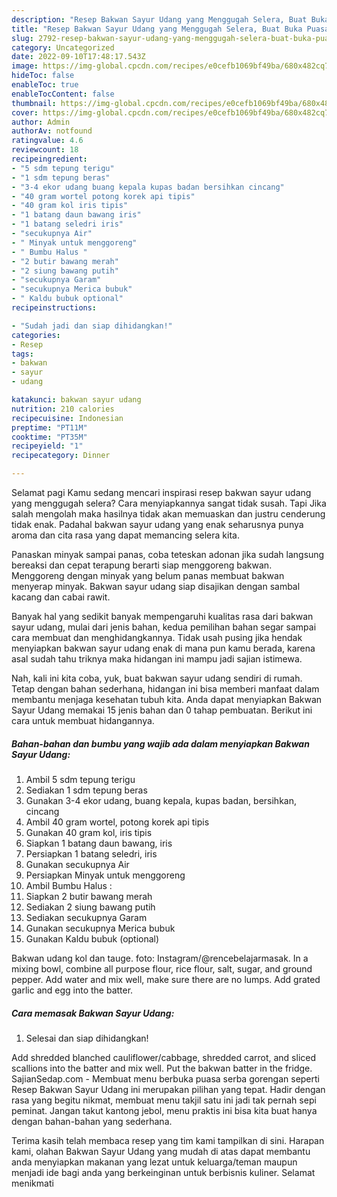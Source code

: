 ```yaml
---
description: "Resep Bakwan Sayur Udang yang Menggugah Selera, Buat Buka Puasa Lezat"
title: "Resep Bakwan Sayur Udang yang Menggugah Selera, Buat Buka Puasa Lezat"
slug: 2792-resep-bakwan-sayur-udang-yang-menggugah-selera-buat-buka-puasa-lezat
category: Uncategorized
date: 2022-09-10T17:48:17.543Z
image: https://img-global.cpcdn.com/recipes/e0cefb1069bf49ba/680x482cq70/bakwan-sayur-udang-foto-resep-utama.jpg
hideToc: false
enableToc: true
enableTocContent: false
thumbnail: https://img-global.cpcdn.com/recipes/e0cefb1069bf49ba/680x482cq70/bakwan-sayur-udang-foto-resep-utama.jpg
cover: https://img-global.cpcdn.com/recipes/e0cefb1069bf49ba/680x482cq70/bakwan-sayur-udang-foto-resep-utama.jpg
author: Admin
authorAv: notfound
ratingvalue: 4.6
reviewcount: 18
recipeingredient:
- "5 sdm tepung terigu"
- "1 sdm tepung beras"
- "3-4 ekor udang buang kepala kupas badan bersihkan cincang"
- "40 gram wortel potong korek api tipis"
- "40 gram kol iris tipis"
- "1 batang daun bawang iris"
- "1 batang seledri iris"
- "secukupnya Air"
- " Minyak untuk menggoreng"
- " Bumbu Halus "
- "2 butir bawang merah"
- "2 siung bawang putih"
- "secukupnya Garam"
- "secukupnya Merica bubuk"
- " Kaldu bubuk optional"
recipeinstructions:

- "Sudah jadi dan siap dihidangkan!"
categories:
- Resep
tags:
- bakwan
- sayur
- udang

katakunci: bakwan sayur udang 
nutrition: 210 calories
recipecuisine: Indonesian
preptime: "PT11M"
cooktime: "PT35M"
recipeyield: "1"
recipecategory: Dinner

---
```



Selamat pagi Kamu sedang mencari inspirasi resep bakwan sayur udang yang menggugah selera? Cara menyiapkannya sangat tidak susah. Tapi Jika salah mengolah maka hasilnya tidak akan memuaskan dan justru cenderung tidak enak. Padahal bakwan sayur udang yang enak seharusnya punya aroma dan cita rasa yang dapat memancing selera kita.


Panaskan minyak sampai panas, coba teteskan adonan jika sudah langsung bereaksi dan cepat terapung berarti siap menggoreng bakwan. Menggoreng dengan minyak yang belum panas membuat bakwan menyerap minyak. Bakwan sayur udang siap disajikan dengan sambal kacang dan cabai rawit.

Banyak hal yang sedikit banyak mempengaruhi kualitas rasa dari bakwan sayur udang, mulai dari jenis bahan, kedua pemilihan bahan segar sampai cara membuat dan menghidangkannya. Tidak usah pusing jika hendak menyiapkan bakwan sayur udang enak di mana pun kamu berada, karena asal sudah tahu triknya maka hidangan ini mampu jadi sajian istimewa.


Nah, kali ini kita coba, yuk, buat bakwan sayur udang sendiri di rumah. Tetap dengan bahan sederhana, hidangan ini bisa memberi manfaat dalam membantu menjaga kesehatan tubuh kita. Anda dapat menyiapkan Bakwan Sayur Udang memakai 15 jenis bahan dan 0 tahap pembuatan. Berikut ini cara untuk membuat hidangannya.

<!--inarticleads1-->

##### Bahan-bahan dan bumbu yang wajib ada dalam menyiapkan Bakwan Sayur Udang:

1. Ambil 5 sdm tepung terigu
1. Sediakan 1 sdm tepung beras
1. Gunakan 3-4 ekor udang, buang kepala, kupas badan, bersihkan, cincang
1. Ambil 40 gram wortel, potong korek api tipis
1. Gunakan 40 gram kol, iris tipis
1. Siapkan 1 batang daun bawang, iris
1. Persiapkan 1 batang seledri, iris
1. Gunakan secukupnya Air
1. Persiapkan  Minyak untuk menggoreng
1. Ambil  Bumbu Halus :
1. Siapkan 2 butir bawang merah
1. Sediakan 2 siung bawang putih
1. Sediakan secukupnya Garam
1. Gunakan secukupnya Merica bubuk
1. Gunakan  Kaldu bubuk (optional)


Bakwan udang kol dan tauge. foto: Instagram/@rencebelajarmasak. In a mixing bowl, combine all purpose flour, rice flour, salt, sugar, and ground pepper. Add water and mix well, make sure there are no lumps. Add grated garlic and egg into the batter. 

<!--inarticleads2-->

##### Cara memasak Bakwan Sayur Udang:


1. Selesai dan siap dihidangkan!

Add shredded blanched cauliflower/cabbage, shredded carrot, and sliced scallions into the batter and mix well. Put the bakwan batter in the fridge. SajianSedap.com - Membuat menu berbuka puasa serba gorengan seperti Resep Bakwan Sayur Udang ini merupakan pilihan yang tepat. Hadir dengan rasa yang begitu nikmat, membuat menu takjil satu ini jadi tak pernah sepi peminat. Jangan takut kantong jebol, menu praktis ini bisa kita buat hanya dengan bahan-bahan yang sederhana. 

Terima kasih telah membaca resep yang tim kami tampilkan di sini. Harapan kami, olahan Bakwan Sayur Udang yang mudah di atas dapat membantu anda menyiapkan makanan yang lezat untuk keluarga/teman maupun menjadi ide bagi anda yang berkeinginan untuk berbisnis kuliner. Selamat menikmati
